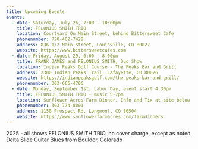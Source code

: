 ```yaml
---
title: Upcoming Events
events:
  - date: Saturday, July 26, 7:00 - 10:00pm
    title: FELONIUS SMITH TRIO
    location: Courtyard On Main Street, behind Bittersweet Cafe
    phonenumber: 720-402-7422
    address: 836 1/2 Main Street, Louisville, CO 80027
    website: https://www.bittersweetcafes.com
  - date: Friday, August 29, 6:00 - 8:00pm
    title: FRANK JAMES and FELONIUS SMITH, Duo Show
    location: Indian Peaks Golf Course - The Peaks Bar and Grill
    address: 2300 Indian Peaks Trail, Lafayette, CO 80026
    website: https://indianpeaksgolf.com/the-peaks-bar-and-grill/
    phonenumber: 303-666-4706
  - date: Monday, September 1st, Labor Day, event start 4:30pm
    title: FELONIUS SMITH TRIO - music 5-7pm
    location: Sunflower Acres Farm Dinner. Info and Tix at site below
    phonenumber: 303-774-8001
    address: 1150 Prospect Rd, Longmont, CO 80504
    website: https://www.sunflowerfarmacres.com/farmdinners
---
```

2025 - all shows FELONIUS SMITH TRIO, no cover charge, except as noted. Delta Slide Guitar Blues from Boulder, Colorado